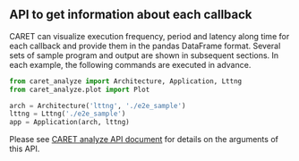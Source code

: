 ## API to get information about each callback

CARET can visualize execution frequency, period and latency along time for each callback and provide them in the pandas DataFrame format.
Several sets of sample program and output are shown in subsequent sections.
In each example, the following commands are executed in advance.

```python
from caret_analyze import Architecture, Application, Lttng
from caret_analyze.plot import Plot

arch = Architecture('lttng', './e2e_sample')
lttng = Lttng('./e2e_sample')
app = Application(arch, lttng)
```

Please see [CARET analyze API document](https://tier4.github.io/CARET_analyze/latest/plot/) for details on the arguments of this API.
